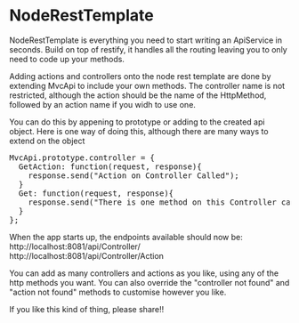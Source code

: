 NodeRestTemplate
================

NodeRestTemplate is everything you need to start writing an ApiService in seconds.
Build on top of restify, it handles all the routing leaving you to only need to code up your methods.


Adding actions and controllers onto the node rest template are done by extending MvcApi to include your own methods.
The controller name is not restricted, although the action should be the name of the HttpMethod, followed by an action
name if you widh to use one.


You can do this by appening to prototype or adding to the created api object. Here is one way of doing this, 
although there are many ways to extend on the object


<pre>
MvcApi.prototype.controller = {
  GetAction: function(request, response){
    response.send("Action on Controller Called");
  }
  Get: function(request, response){
    response.send("There is one method on this Controller called 'Action'");
  }
};
</pre>


When the app starts up, the endpoints available should now be:
http://localhost:8081/api/Controller/
http://localhost:8081/api/Controller/Action

You can add as many controllers and actions as you like, using any of the http methods you want.
You can also override the "controller not found" and "action not found" methods to customise however you like.

If you like this kind of thing, please share!!

